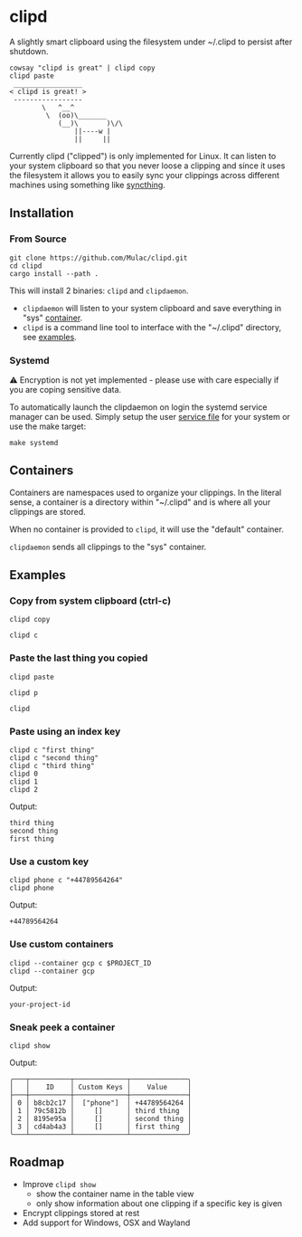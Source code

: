 # clipd
A slightly smart clipboard using the filesystem under ~/.clipd to persist after shutdown.

```
cowsay "clipd is great" | clipd copy
clipd paste
 _________________
< clipd is great! >
 -----------------
        \   ^__^
         \  (oo)\_______
            (__)\       )\/\
                ||----w |
                ||     ||
```

Currently clipd ("clipped") is only implemented for Linux.
It can listen to your system clipboard so that you never loose a clipping
and since it uses the filesystem it allows you to easily sync your clippings across 
different machines using something like [syncthing](https://github.com/syncthing/syncthing).

## Installation
### From Source
```
git clone https://github.com/Mulac/clipd.git
cd clipd
cargo install --path .
```

This will install 2 binaries:  `clipd` and `clipdaemon`.  
 - `clipdaemon` will listen to your system clipboard and save everything in "sys" [container](#containers).
 - `clipd` is a command line tool to interface with the "~/.clipd" directory, see [examples](#examples).

### Systemd
⚠️ Encryption is not yet implemented - please use with care especially if you are coping sensitive data.

To automatically launch the clipdaemon on login the systemd service manager can be used.  Simply setup the user [service file](etc/clipd.service) for your system or use the make target:
```
make systemd
```

## Containers
Containers are namespaces used to organize your clippings.
In the literal sense, a container is a directory within "~/.clipd" and is where all your clippings are stored.

When no container is provided to `clipd`, it will use the "default" container.

`clipdaemon` sends all clippings to the "sys" container.

## Examples

### Copy from system clipboard (ctrl-c)

```clipd copy```

```clipd c```


### Paste the last thing you copied

```clipd paste```

```clipd p```

```clipd```

### Paste using an index key
```
clipd c "first thing"
clipd c "second thing"
clipd c "third thing"
clipd 0
clipd 1
clipd 2 
```

Output:

```
third thing
second thing
first thing
```

### Use a custom key
```
clipd phone c "+44789564264" 
clipd phone
```

Output:

```
+44789564264
```

### Use custom containers
```
clipd --container gcp c $PROJECT_ID
clipd --container gcp
```

Output:

```
your-project-id
```

### Sneak peek a container
```
clipd show
```

Output:

```
╭───┬──────────┬─────────────┬──────────────╮
│   │    ID    │ Custom Keys │    Value     │
├───┼──────────┼─────────────┼──────────────┤
│ 0 │ b8cb2c17 │  ["phone"]  │ +44789564264 │
│ 1 │ 79c5812b │     []      │ third thing  │
│ 2 │ 8195e95a │     []      │ second thing │
│ 3 │ cd4ab4a3 │     []      │ first thing  │
╰───┴──────────┴─────────────┴──────────────╯
```

## Roadmap
- Improve `clipd show`
    - show the container name in the table view
    - only show information about one clipping if a specific key is given
- Encrypt clippings stored at rest
- Add support for Windows, OSX and Wayland
